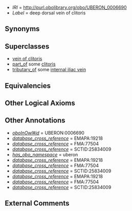  * *IRI* = http://purl.obolibrary.org/obo/UBERON_0006690
 * *Label* = deep dorsal vein of clitoris

## Synonyms


## Superclasses

 * [vein of clitoris](../../UBERON/80/UBERON_0003480.md)
 * [part_of](../../BFO/50/BFO_0000050.md) some [clitoris](../../UBERON/11/UBERON_0002411.md)
 * [tributary_of](../../core#tributary/of/core#tributary_of.md) some [internal iliac vein](../../UBERON/17/UBERON_0001317.md)

## Equivalencies


## Other Logical Axioms


## Other Annotations

 * *[oboInOwl#id](../../id/oboInOwl#id.md)* = UBERON:0006690
 * *[database_cross_reference](../../ef/oboInOwl#hasDbXref.md)* = EMAPA:19218
 * *[database_cross_reference](../../ef/oboInOwl#hasDbXref.md)* = FMA:77504
 * *[database_cross_reference](../../ef/oboInOwl#hasDbXref.md)* = SCTID:25834009
 * *[has_obo_namespace](../../ce/oboInOwl#hasOBONamespace.md)* = uberon
 * *[database_cross_reference](../../ef/oboInOwl#hasDbXref.md)* = EMAPA:19218
 * *[database_cross_reference](../../ef/oboInOwl#hasDbXref.md)* = FMA:77504
 * *[database_cross_reference](../../ef/oboInOwl#hasDbXref.md)* = SCTID:25834009
 * *[database_cross_reference](../../ef/oboInOwl#hasDbXref.md)* = EMAPA:19218
 * *[database_cross_reference](../../ef/oboInOwl#hasDbXref.md)* = FMA:77504
 * *[database_cross_reference](../../ef/oboInOwl#hasDbXref.md)* = SCTID:25834009

## External Comments

